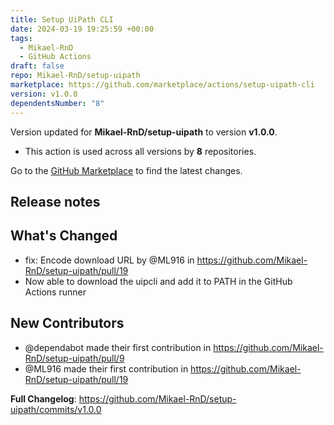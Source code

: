 ```yaml
---
title: Setup UiPath CLI
date: 2024-03-19 19:25:59 +00:00
tags:
  - Mikael-RnD
  - GitHub Actions
draft: false
repo: Mikael-RnD/setup-uipath
marketplace: https://github.com/marketplace/actions/setup-uipath-cli
version: v1.0.0
dependentsNumber: "8"
---
```



Version updated for **Mikael-RnD/setup-uipath** to version **v1.0.0**.
- This action is used across all versions by **8** repositories.

Go to the [GitHub Marketplace](https://github.com/marketplace/actions/setup-uipath-cli) to find the latest changes.

## Release notes

## What's Changed
* fix: Encode download URL by @ML916 in https://github.com/Mikael-RnD/setup-uipath/pull/19
* Now able to download the uipcli and add it to PATH in the GitHub Actions runner

## New Contributors
* @dependabot made their first contribution in https://github.com/Mikael-RnD/setup-uipath/pull/9
* @ML916 made their first contribution in https://github.com/Mikael-RnD/setup-uipath/pull/19

**Full Changelog**: https://github.com/Mikael-RnD/setup-uipath/commits/v1.0.0
